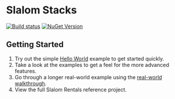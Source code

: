 # Slalom Stacks

[![Build status](https://ci.appveyor.com/api/projects/status/6nb0ud2cpm4rkuyx/branch/master?svg=true)](https://ci.appveyor.com/project/slalom-saa/stacks/branch/master)   [![NuGet Version](http://img.shields.io/nuget/v/Slalom.Stacks.svg?style=flat)](https://www.nuget.org/packages/Slalom.Stacks/)

## Getting Started
1. Try out the simple [Hello World](docs/hello-world.md) example to get started quickly.
2. Take a look at the examples to get a feel for the more advanced features.
3. Go through a longer real-world example using the [real-world walkthrough](docs/walkthrough/overview.md).
3. View the full Slalom Rentals reference project.
